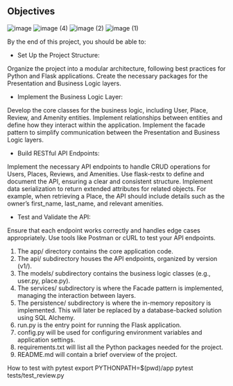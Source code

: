 ## Objectives
![image](https://github.com/user-attachments/assets/7d5ab82c-2d4b-4ef5-910f-f41a643e0a6c)
![image (4)](https://github.com/user-attachments/assets/dde84bb4-78ad-4442-a0fb-7e153bd3e3ac)
![image (2)](https://github.com/user-attachments/assets/65ce5a67-0c67-4535-96a2-aa0c7b6406a1)
![image (1)](https://github.com/user-attachments/assets/4ed35e9f-b561-45a0-9787-b034623fd7cb)


By the end of this project, you should be able to:

- Set Up the Project Structure:

Organize the project into a modular architecture, following best practices for Python and Flask applications.
Create the necessary packages for the Presentation and Business Logic layers.

- Implement the Business Logic Layer:

Develop the core classes for the business logic, including User, Place, Review, and Amenity entities.
Implement relationships between entities and define how they interact within the application.
Implement the facade pattern to simplify communication between the Presentation and Business Logic layers.

- Build RESTful API Endpoints:

Implement the necessary API endpoints to handle CRUD operations for Users, Places, Reviews, and Amenities.
Use flask-restx to define and document the API, ensuring a clear and consistent structure.
Implement data serialization to return extended attributes for related objects. For example, when retrieving a Place, the API should include details such as the owner’s first_name, last_name, and relevant amenities.

- Test and Validate the API:


Ensure that each endpoint works correctly and handles edge cases appropriately.
Use tools like Postman or cURL to test your API endpoints.

1. The app/ directory contains the core application code.
1. The api/ subdirectory houses the API endpoints, organized by version (v1/).
1. The models/ subdirectory contains the business logic classes (e.g., user.py, place.py).
1. The services/ subdirectory is where the Facade pattern is implemented, managing the interaction between layers.
1. The persistence/ subdirectory is where the in-memory repository is implemented. This will later be replaced by a database-backed solution using SQL Alchemy.
1. run.py is the entry point for running the Flask application.
1. config.py will be used for configuring environment variables and application settings.
1. requirements.txt will list all the Python packages needed for the project.
1. README.md will contain a brief overview of the project.

How to test with pytest
export PYTHONPATH=$(pwd)/app
pytest tests/test_review.py
